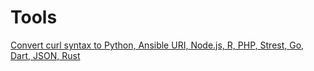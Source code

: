 # Tools

[Convert curl syntax to Python, Ansible URI, Node.js, R, PHP, Strest, Go, Dart, JSON, Rust](https://curl.trillworks.com/)
